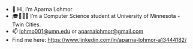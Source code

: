 - 👋 Hi, I’m Aparna Lohmor
- 🎓👩🏽‍🎓 I’m a Computer Science student at University of Minnesota - Twin Cities.
- 📫 lohmo001@umn.edu or aparnalohmor@gmail.com
- Find me here: https://www.linkedin.com/in/aparna-lohmor-a13444182/
<!---
pablopistachioo/pablopistachioo is a ✨ special ✨ repository because its `README.md` (this file) appears on your GitHub profile.
You can click the Preview link to take a look at your changes.
--->
